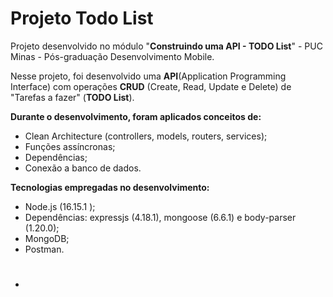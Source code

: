 # Projeto Todo List

Projeto desenvolvido no módulo "**Construindo uma API - TODO List**" - PUC Minas - Pós-graduação Desenvolvimento Mobile.

Nesse projeto, foi desenvolvido uma **API**(Application Programming Interface) com operações **CRUD** (Create, Read, Update e Delete) de "Tarefas a fazer" (**TODO List**). 

**Durante o desenvolvimento, foram aplicados conceitos de:**

 - Clean Architecture (controllers, models, routers, services);
 - Funções assíncronas;
 - Dependências;
 - Conexão a banco de dados.

**Tecnologias empregadas no desenvolvimento:**

 - Node.js (16.15.1 );
 - Dependências: expressjs (4.18.1), mongoose (6.6.1) e body-parser (1.20.0);
 - MongoDB;
 - Postman.



# 

- 